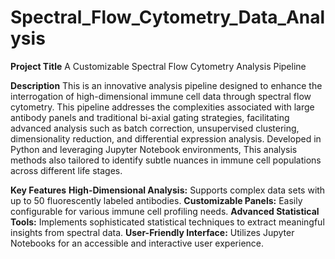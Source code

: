 # Spectral_Flow_Cytometry_Data_Analysis

**Project Title**
 A Customizable Spectral Flow Cytometry Analysis Pipeline

**Description**
This is an innovative analysis pipeline designed to enhance the interrogation of high-dimensional immune cell data through spectral flow cytometry. This pipeline addresses the complexities associated with large antibody panels and traditional bi-axial gating strategies, facilitating advanced analysis such as batch correction, unsupervised clustering, dimensionality reduction, and differential expression analysis. Developed in Python and leveraging Jupyter Notebook environments, This analysis methods also tailored to identify subtle nuances in immune cell populations across different life stages.

**Key Features**
**High-Dimensional Analysis:** Supports complex data sets with up to 50 fluorescently labeled antibodies.
**Customizable Panels:** Easily configurable for various immune cell profiling needs.
**Advanced Statistical Tools:** Implements sophisticated statistical techniques to extract meaningful insights from spectral data.
**User-Friendly Interface:** Utilizes Jupyter Notebooks for an accessible and interactive user experience.
